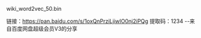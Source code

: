 wiki_word2vec_50.bin

链接：https://pan.baidu.com/s/1oxQnPrziLjiwIO0nj2iPQg 
提取码：1234 
--来自百度网盘超级会员V3的分享